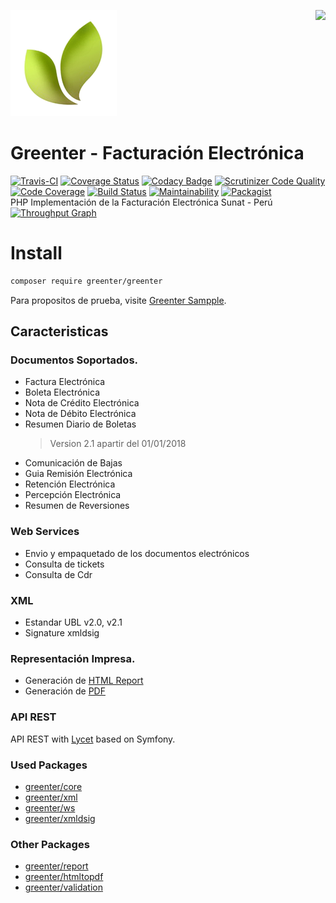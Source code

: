 ![Greenter](docs/img/logo.png)
<img src="https://raw.githubusercontent.com/giansalex/greenter/master/docs/img/sunat.ico" align=right>
# Greenter - Facturación Electrónica

[![Travis-CI](https://img.shields.io/travis/giansalex/greenter.svg?label=travis-ci&branch=master&style=flat-square)](https://travis-ci.org/giansalex/greenter)
[![Coverage Status](https://img.shields.io/coveralls/giansalex/greenter.svg?label=coveralls&style=flat-square&branch=master)](https://coveralls.io/github/giansalex/greenter?branch=master)
[![Codacy Badge](https://img.shields.io/codacy/grade/eccd5a16d035464cbe40b1cf9d0f9f43.svg?style=flat-square)](https://www.codacy.com/app/giansalex/greenter?utm_source=github.com&amp;utm_medium=referral&amp;utm_content=giansalex/greenter&amp;utm_campaign=Badge_Grade)
[![Scrutinizer Code Quality](https://img.shields.io/scrutinizer/g/giansalex/greenter.svg?branch=master&style=flat-square)](https://scrutinizer-ci.com/g/giansalex/greenter/?branch=master)
[![Code Coverage](https://img.shields.io/scrutinizer/coverage/g/giansalex/greenter.svg?branch=master&style=flat-square)](https://scrutinizer-ci.com/g/giansalex/greenter/?branch=master)
[![Build Status](https://img.shields.io/scrutinizer/build/g/giansalex/greenter.svg?branch=master&style=flat-square)](https://scrutinizer-ci.com/g/giansalex/greenter/build-status/master)
[![Maintainability](https://api.codeclimate.com/v1/badges/4cf428e28ba4ae6fb234/maintainability)](https://codeclimate.com/github/giansalex/greenter)
[![Packagist](https://img.shields.io/packagist/v/greenter/greenter.svg?style=flat-square)](https://packagist.org/packages/greenter/greenter)    
PHP Implementación de la Facturación Electrónica Sunat - Perú       
[![Throughput Graph](https://graphs.waffle.io/giansalex/greenter/throughput.svg)](https://waffle.io/giansalex/greenter/metrics/throughput)     



# Install
```bash
composer require greenter/greenter
```
Para propositos de prueba, visite [Greenter Sampple](https://github.com/giansalex/greenter-sample).

Caracteristicas
---------------

### Documentos Soportados.

* Factura Electrónica
* Boleta Electrónica
* Nota de Crédito Electrónica
* Nota de Débito Electrónica
* Resumen Diario de Boletas
    > Version 2.1 apartir del 01/01/2018
* Comunicación de Bajas
* Guia Remisión Electrónica
* Retención Electrónica
* Percepción Electrónica
* Resumen de Reversiones

### Web Services
- Envio y empaquetado de los documentos electrónicos
- Consulta de tickets
- Consulta de Cdr

### XML
- Estandar UBL v2.0, v2.1
- Signature xmldsig

### Representación Impresa.
- Generación de [HTML Report](https://github.com/giansalex/greenter-report)
- Generación de [PDF](https://github.com/giansalex/greenter-htmltopdf)

### API REST
API REST with [Lycet](https://github.com/giansalex/lycet) based on Symfony.

### Used Packages
- [greenter/core](https://github.com/giansalex/greenter-core)
- [greenter/xml](https://github.com/giansalex/greenter-xml)
- [greenter/ws](https://github.com/giansalex/greenter-ws)
- [greenter/xmldsig](https://github.com/giansalex/xmldsig)

### Other Packages
- [greenter/report](https://github.com/giansalex/greenter-report)
- [greenter/htmltopdf](https://github.com/giansalex/greenter-htmltopdf)
- [greenter/validation](https://github.com/giansalex/greenter-validation)
